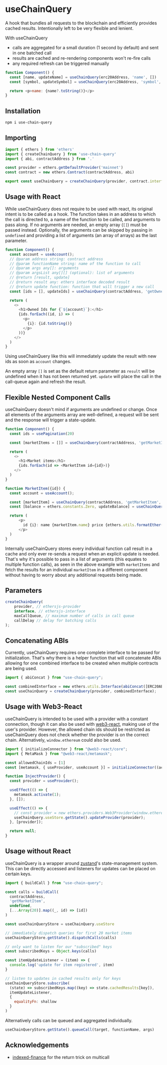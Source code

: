 # useChainQuery
A hook that bundles all requests to the blockchain and efficiently provides cached results.
Intentionally left to be very flexible and lenient.

With useChainQuery
- calls are aggregated for a small duration (1 second by default) and sent in one batched call
- results are cached and re-rendering components won't re-fire calls
- any required refresh can be triggered manually

```javascript
function Component() {
  const [name, updateName] = useChainQuery(erc20Address, 'name', [])
  const [symbol, updateSymbol] = useChainQuery(erc20Address, 'symbol', [])

  return <p>name: {name?.toString()}</p>
}
```

## Installation
```sh
npm i use-chain-query
```

## Importing

```javascript
import { ethers } from 'ethers'
import { createChainQuery } from 'use-chain-query'
import { abi, contractAddress } from '.'

const provider = ethers.getDefaultProvider('mainnet')
const contract = new ethers.Contract(contractAddress, abi)

export const useChainQuery = createChainQuery(provider, contract.interface)
```

## Usage with React

While useChainQuery does not require to be used with react, its original intent is to be called as a hook. The function takes in an address
to which the call is directed to, a name of the function to be
called, and arguments to pass along. 
If no arguments are needed, an empty array (`[]`) must be passed instead.
Optionally, the arguments can be skipped by passing in `undefined` and
providing a list of arguments (an array of arrays) as the last parameter.

```javascript
function Component() {
  const account = useAccount();
  // @param address string: contract address
  // @param functionName string: name of the function to call
  // @param args any[]: arguments
  // @param argsList any[][] (optional): list of arguments
  // @return [result, update]
  // @return result any: ethers interface decoded result
  // @return update function: function that will trigger a new call
  const [ids = [], updateIds] = useChainQuery(contractAddress, 'getOwnedIds', [account])

  return (
    <>
      <h1>Owned Ids for {`${account}`}:</h1>
      {ids.forEach((id, i) => (
        <p>
          {i}: {id.toString()}
        </p>
      ))}
    </>
  )
}
```

Using useChainQuery like this will immediately update the result with new ids as soon as `account` changes.

An empty array `[]` is set as the default return parameter as `result` will be undefined when it has not been returned yet.
`update` will place the call in the call-queue again and refresh the result.

## Flexible Nested Component Calls

useChainQuery doesn't mind if arguments are undefined or change.
Once all elements of the arguments array are well-defined, a request will
be sent and the response will trigger a state-update.

```javascript
function Component() {
  const ids = usePagination(20)

  const [marketItems = []] = useChainQuery(contractAddress, 'getMarketItem', undefined, ids.map(id => [id]))

  return (
    <>
      <h1>Market items</h1>
      {ids.forEach(id => <MarketItem id={id}>)}
    </>
  )
}

function MarketItem({id}) {
  const account = useAccount();

  const [marketItem] = useChainQuery(contractAddress, 'getMarketItem', [id])
  const [balance = ethers.constants.Zero, updateBalance] = useChainQuery(erc20Address, "balanceOf", [account]);

  return (
      <p>
        id {i}: name {marketItem.name} price {ethers.utils.formatEther(marketItem.price)}
      </p>
  )
}
```

Internally useChainQuery stores every individual function call result in a cache and only ever re-sends a request when an explicit update is needed.
That's why it's possible to pass in a list of arguments (this equates to multiple function calls), as seen in the above example with `marketItems` and fetch the results for an individual `marketItem` in a different component without having to worry about any additional requests being made.

## Parameters
```javascript
createChainQuery(
    provider, // ethersjs-provider
    interface, // ethersjs-interface
    maxCallQueue, // maximum number of calls in call queue
    callDelay // delay for batching calls
);
```

## Concatenating ABIs

Currently, useChainQuery requires one complete interface to be passed for initialization. That's why there is a helper function that will concatenate ABIs allowing for one combined interface to be created when multiple contracts are being used.

```javascript
import { abiConcat } from "use-chain-query";

const combinedInterface = new ethers.utils.Interface(abiConcat([ERC20ABI, ERC721ABI]));
const useChainQuery = createChainQuery(provider, combinedInterface);
```

## Usage with Web3-React

useChainQuery is intended to be used with a provider with a constant connection, though it can also be used with [web3-react](https://github.com/Uniswap/web3-react), making use of the user's provider. 
However, the allowed chain ids should be restricted as
useChainQuery does not check whether the provider is on the correct chain.
Alternatively, `window.ethereum` could also be used.

```javascript
import { initializeConnector } from "@web3-react/core";
import { MetaMask } from "@web3-react/metamask";

const allowedChainIds = [1]
const [metamask, { useProvider, useAccount }] = initializeConnector((actions) => new MetaMask(actions, false), allowedChainIds);

function InjectProvider() {
  const provider = useProvider();

  useEffect(() => {
    metamask.activate(1);
  }, []);

  useEffect(() => {
    // const provider = new ethers.providers.Web3Provider(window.ethereum);
    useChainQuery.useStore.getState().updateProvider(provider);
  }, [provider]);

  return null;
}
```

## Usage without React

useChainQuery is a wrapper around [zustand](https://github.com/pmndrs/zustand)'s state-management
system.
This can be directly accessed and listeners for updates can be placed on certain keys.

```javascript
import { buildCall } from "use-chain-query";

const calls = buildCall(
  contractAddress,
  'getMarketItem',
  undefined,
  [...Array(20)].map((_, id) => [id])
)

const useChainQueryStore = useChainQuery.useStore

// immediately dispatch queries for first 20 market items
useChainQueryStore.getState().dispatchCalls(calls)

// only want to listen for our "subscribed" keys
const subscribedKeys = Object.keys(calls)

const itemUpdateListener = (item) => {
  console.log('update for item registered', item)
}

// listen to updates in cached results only for keys
useChainQueryStore.subscribe(
  (state) => subscribedKeys.map((key) => state.cachedResults[key]),
  itemUpdateListener,
  {
    equalityFn: shallow
  }
)
```

Alternatively calls can be queued and aggregated individually.

```javascript
useChainQueryStore.getState().queueCall(target, functionName, args)
```

## Acknowledgements

- [indexed-finance](https://github.com/indexed-finance/multicall) for the return trick on multicall